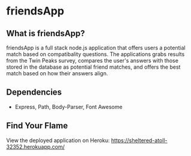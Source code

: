 # friendsApp 
## What is friendsApp?

friendsApp is a full stack node.js application that offers users a potential match based on compatibality questions. The applications grabs results from the Twin Peaks survey, compares the user's answers with those stored in the database as potential friend matches, and offers the best match based on how their answers align. 

## Dependencies
* Express, Path, Body-Parser, Font Awesome

## Find Your Flame
View the deployed application on Heroku: https://sheltered-atoll-32352.herokuapp.com/
